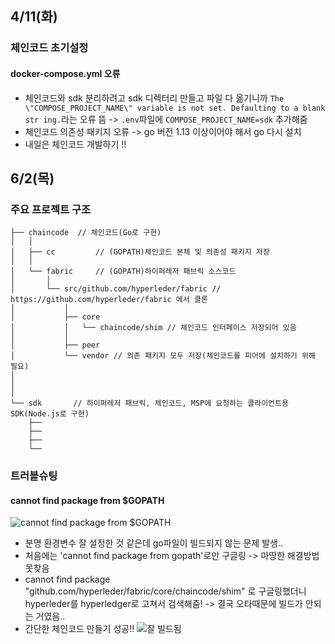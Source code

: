 ## 4/11(화)
### 체인코드 초기설정
#### docker-compose.yml 오류
- 체인코드와 sdk 분리하려고 sdk 디렉터리 만들고 파일 다 옮기니까 `The \"COMPOSE_PROJECT_NAME\" variable is not set. Defaulting to a blank str ing.`라는 오류 뜸 -> `.env`파일에 `COMPOSE_PROJECT_NAME=sdk` 추가해줌
- 체인코드 의존성 패키지 오류 -> go 버전 1.13 이상이어야 해서 go 다시 설치
- 내일은 체인코드 개발하기 !! 

## 6/2(목)
### 주요 프로젝트 구조
```
├── chaincode  // 체인코드(Go로 구현)
│   │
│   ├── cc         // (GOPATH)체인코드 본체 및 의존성 패키지 저장
│   │
│   └── fabric     // (GOPATH)하이퍼레저 패브릭 소스코드
│       │
│       └── src/github.com/hyperleder/fabric // https://github.com/hyperleder/fabric 에서 클론
│           │
│           ├── core
│           │   └── chaincode/shim // 체인코드 인터페이스 저장되어 있음
│           │
│           ├── peer
│           └── vendor // 의존 패키지 모두 저장(체인코드를 피어에 설치하기 위해 필요) 
│
│
│
└── sdk       // 하이퍼레저 패브릭, 체인코드, MSP에 요청하는 클라이언트용 SDK(Node.js로 구현)
    ├── 
    ├── 
    ├── 
    └── 

``` 
### 트러블슈팅
#### cannot find package from $GOPATH
![cannot find package from $GOPATH](https://user-images.githubusercontent.com/95270406/171563163-2eb9d1f0-ac60-4867-aefb-7983b03cc7ed.jpg)
- 분명 환경변수 잘 설정한 것 같은데 go파일이 빌드되지 않는 문제 발생..
- 처음에는 'cannot find package from gopath'로만 구글링 -> 마땅한 해결방법 못찾음
- cannot find package "github.com/hyperleder/fabric/core/chaincode/shim" 로 구글링했더니 hyperleder를 hyperledger로 고쳐서 검색해줌! -> 결국 오타때문에 빌드가 안되는 거였음..
- 간단한 체인코드 만들기 성공!!
![잘 빌드됨](https://user-images.githubusercontent.com/95270406/171563204-70af0e05-2007-4ec4-84f9-40e3fb195925.jpg)


